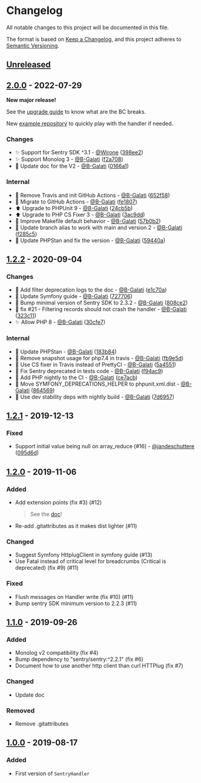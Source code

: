 # Changelog

All notable changes to this project will be documented in this file.

The format is based on [Keep a Changelog](https://keepachangelog.com/en/1.0.0/),
and this project adheres to [Semantic Versioning](https://semver.org/spec/v2.0.0.html).

## [Unreleased](https://github.com/B-Galati/monolog-sentry-handler/compare/2.0.0...main)

## [2.0.0](https://github.com/B-Galati/monolog-sentry-handler/compare/1.2.2...2.0.0) - 2022-07-29

**New major release!**

See the [upgrade guide](UPGRADE-2.x.md) to know what are the BC breaks.

New [example repository](https://github.com/B-Galati/monolog-sentry-handler-example) to quickly play with the handler if needed.

### Changes

-   ✨ Support for Sentry SDK ^3.1 - [@Wirone](https://github.com/Wirone) ([398ee2](https://github.com/B-Galati/monolog-sentry-handler/commit/398ee2abcbe3487741e9540fd39a00b66cc72986))
-   ✨ Support Monolog 3 - [@B-Galati](https://github.com/B-Galati) ([f2a708](https://github.com/B-Galati/monolog-sentry-handler/commit/f2a708f026e33d7498a946c2b570694b615beb67))
-   📝 Update doc for the V2 - [@B-Galati](https://github.com/B-Galati) ([0166a1](https://github.com/B-Galati/monolog-sentry-handler/commit/0166a10d1e08e760088106766f33652ea0fdc75b))

### Internal

-   👷 Remove Travis and init GitHub Actions - [@B-Galati](https://github.com/B-Galati) ([652f58](https://github.com/B-Galati/monolog-sentry-handler/commit/652f583747fc2ed9afc2e2078ec85446f4619394))
-   👷 Migrate to GitHub Actions - [@B-Galati](https://github.com/B-Galati) ([fe1807](https://github.com/B-Galati/monolog-sentry-handler/commit/fe18073f5e7464aeb0b673b8b9a0789b0a523a5d))
-   ⬆️ Upgrade to PHPUnit 9 - [@B-Galati](https://github.com/B-Galati) ([24cb5b](https://github.com/B-Galati/monolog-sentry-handler/commit/24cb5b384de2a6470b43da35e38c12c1ff28d54c))
-   ⬆️ Upgrade to PHP CS Fixer 3 - [@B-Galati](https://github.com/B-Galati) ([3ac9dd](https://github.com/B-Galati/monolog-sentry-handler/commit/3ac9dd98796eccb0c4bf4cd1beb7d92fa3e31977))
-   🔧 Improve Makefile default behavior - [@B-Galati](https://github.com/B-Galati) ([57b0b2](https://github.com/B-Galati/monolog-sentry-handler/commit/57b0b2e1df86d883653991d4b3d843d835caacfb))
-   🔧 Update branch alias to work with main and version 2 - [@B-Galati](https://github.com/B-Galati) ([f285c5](https://github.com/B-Galati/monolog-sentry-handler/commit/f285c553bd66016c0832d5914e2846b9c715a25e))
-   🔧 Update PHPStan and fix the version - [@B-Galati](https://github.com/B-Galati) ([59440a](https://github.com/B-Galati/monolog-sentry-handler/commit/59440a2fb5019ab35e0d0568bcd4b8fb896fa6b0))

## [1.2.2](https://github.com/B-Galati/monolog-sentry-handler/compare/1.2.1...1.2.2) - 2020-09-04

### Changes

-   📝 Add filter deprecation logs to the doc - [@B-Galati](https://github.com/B-Galati) ([e1c70a](https://github.com/B-Galati/monolog-sentry-handler/commit/e1c70a3da87f44b923173becf7bec59f9756696a))
-   📝 Update Symfony guide - [@B-Galati](https://github.com/B-Galati) ([727706](https://github.com/B-Galati/monolog-sentry-handler/commit/727706b952bc1119a0b5da1ec12ff104682f386a))
-   🔧 Bump minimal version of Sentry SDK to 2.3.2 - [@B-Galati](https://github.com/B-Galati) ([808ce2](https://github.com/B-Galati/monolog-sentry-handler/commit/808ce2c5cd011593e26e0050b7346377ce767b1f))
-   🐛 fix #21 - Filtering records should not crash the handler - [@B-Galati](https://github.com/B-Galati) ([323c11](https://github.com/B-Galati/monolog-sentry-handler/commit/323c11ebb0f1e1ab6a4005c89eff8330b2f39177))
-   ✨ Allow PHP 8 - [@B-Galati](https://github.com/B-Galati) ([30cfe7](https://github.com/B-Galati/monolog-sentry-handler/commit/30cfe70a123b5e8ee38976f6a64aff56f06eba81))

### Internal

-   🔧 Update PHPStan - [@B-Galati](https://github.com/B-Galati) ([183b84](https://github.com/B-Galati/monolog-sentry-handler/commit/183b8404bfd2171669f29a3f1c3420ef870b9f81))
-   🔧 Remove snapshot usage for php7.4 in travis - [@B-Galati](https://github.com/B-Galati) ([fb9e5d](https://github.com/B-Galati/monolog-sentry-handler/commit/fb9e5d773de6076d9ee448b9a8a9db355b80aa59))
-   🔧 Use CS fixer in Travis instead of PrettyCI - [@B-Galati](https://github.com/B-Galati) ([5a4551](https://github.com/B-Galati/monolog-sentry-handler/commit/5a45512f4da9d47a972225dedc493ad27d6434fe))
-   🔧 Fix Sentry deprecated in tests code - [@B-Galati](https://github.com/B-Galati) ([f94ac9](https://github.com/B-Galati/monolog-sentry-handler/commit/f94ac97c1aedcb221f80624737f007ac42231ac4))
-   🔧 Add PHP nightly to the CI - [@B-Galati](https://github.com/B-Galati) ([ce7acb](https://github.com/B-Galati/monolog-sentry-handler/commit/ce7acbbb0c698c62d83d11bd7af42c92e66abe41))
-   🔧 Move SYMFONY_DEPRECATIONS_HELPER to phpunit.xml.dist - [@B-Galati](https://github.com/B-Galati) ([864569](https://github.com/B-Galati/monolog-sentry-handler/commit/8645697b9ff93dfc5a44fd0076021501c2837a10))
-   🔧 Use dev stability deps with nightly build - [@B-Galati](https://github.com/B-Galati) ([7d6957](https://github.com/B-Galati/monolog-sentry-handler/commit/7d6957601451c8b2fbb4c912c3c542b2bdf8c4a1))

## [1.2.1](https://github.com/B-Galati/monolog-sentry-handler/compare/1.2.0...1.2.1) - 2019-12-13

### Fixed

-   Support initial value being null on array_reduce (#16) - [@jandeschuttere](https://github.com/jandeschuttere) ([095d6d](https://github.com/B-Galati/monolog-sentry-handler/commit/095d6d57e7feaeeb30498f8c4a7fec963b4fde84))

## [1.2.0](https://github.com/B-Galati/monolog-sentry-handler/compare/1.1.0...1.2.0) - 2019-11-06

### Added

-   Add extension points (fix #3) (#12)
    > See the [doc](doc/extension-points.md)!
-   Re-add .gitattributes as it makes dist lighter (#11)

### Changed

-   Suggest Symfony HttplugClient in symfony guide (#13)
-   Use Fatal instead of critical level for breadcrumbs (Critical is deprecated) (fix #9) (#11)

### Fixed

-   Flush messages on Handler write (fix #10) (#11)
-   Bump sentry SDK minimum version to 2.2.3 (#11)

## [1.1.0](https://github.com/B-Galati/monolog-sentry-handler/compare/1.0.0...1.1.0) - 2019-09-26

### Added

-   Monolog v2 compatibility (fix #4)
-   Bump dependency to "sentry/sentry:^2.2.1" (fix #6)
-   Document how to use another http client than curl HTTPlug (fix #7)

### Changed

-   Update doc

### Removed

-   Remove .gitattributes

## [1.0.0](https://github.com/B-Galati/monolog-sentry-handler/compare/acf546c...1.0.0) - 2019-08-17

### Added

-   First version of `SentryHandler`
